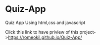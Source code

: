 # Quiz-App
Quiz App Using html,css and javascript

Click this link to have priview of this project->https://romeokil.github.io/Quiz-App/
